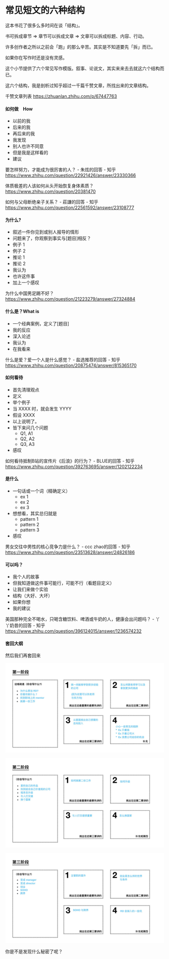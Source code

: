 # 常见短文的六种结构

这本书花了很多么多时间在谈「结构」。

书可拆成章节 => 章节可以拆成文章 => 文章可以拆成标题、内容、行动。

许多创作者之所以之前会「跑」的那么辛苦。其实是不知道要先「拆」而已。

如果你在写作时还是没有灵感。

这个小节提供了六个常见写作模版。叙事、论说文，其实来来去去就这六个结构而已。

这六个结构，我是剖析过知乎超过一千篇千赞文章，所找出来的文章结构。

千赞文章列表 <https://zhuanlan.zhihu.com/p/67447763>

#### 如何做　How

-   以前的我
-   后来的我
-   再后来的我
-   我发现
-   别人也许不同意
-   但是我是这样看的
-   建议

要怎样努力，才能成为很厉害的人？ - 朱炫的回答 - 知乎
<https://www.zhihu.com/question/22921426/answer/23330366>


体质极差的人该如何从头开始恢复身体素质？
<https://www.zhihu.com/question/20381470>

如何与父母断绝亲子关系？ - 莊謙的回答 - 知乎
<https://www.zhihu.com/question/22561592/answer/23108777>

#### 为什么?

-   叙述一件你见到或别人报导的情形
-   问题来了，你观察到事实与\[题目\]相反？
-   例子 1
-   例子 2
-   推论 1
-   推论 2
-   我认为
-   也许这件事
-   加上一个感叹

为什么中国男足踢不好？
<https://www.zhihu.com/question/21223279/answer/27324884>

#### 什么是？What is

-   一个经典案例，定义了\[题目\]
-   我的反应
-   深入论述
-   我认为
-   在我看来

什么是爱？爱一个人是什么感觉？ - 盐选推荐的回答 - 知乎
<https://www.zhihu.com/question/20875474/answer/815365170>

#### 如何看待

-   首先清理观点
  -   定义
  -   举个例子
-  当 XXXX 时，就会发生 YYYY
-  假设 XXXX
-  以上说明了。
-  皆下来问几个问题
    -   Q1, A1
    -   Q2, A2
    -   Q3, A3
-   感叹

如何看待抵制B站的宣传片《后浪》的行为？ - BLUE的回答 - 知乎
<https://www.zhihu.com/question/392763695/answer/1202122234>

#### 是什么

-   一句话或一个词（精确定义）
    -   ex 1
    -   ex 2
    -   ex 3
-   想想看，其实总归就是
    -   pattern 1
    -   pattern 2
    -   pattern 3
-   感叹

男女交往中男性的核心竞争力是什么？ - ccc zhao的回答 - 知乎
<https://www.zhihu.com/question/23513628/answer/24826186>

#### 可以吗？

-   我个人的故事
-   但我知道做这件事可能行，可能不行（看题目定义）
-   让我们来做个实验
-   结构（大好、大坏）
-   如果你想
-   我的建议

美国那种完全不喝水，只喝含糖饮料、啤酒或牛奶的人，健康会出问题吗？ - 丫丫奶昔的回答 - 知乎
https://www.zhihu.com/question/396124015/answer/1236574232

#### 套回大纲

然后我们再套回来

![图片](./image-01/media/image6.png)

![图片](./image-01/media/image7.png)

![图片](./image-01/media/image8.png)

你是不是发现什么秘密了呢？
